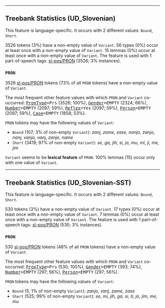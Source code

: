 

--------------------------------------------------------------------------------

## Treebank Statistics (UD_Slovenian)

This feature is language-specific.
It occurs with 2 different values: `Bound`, `Short`.

3526 tokens (3%) have a non-empty value of `Variant`.
56 types (0%) occur at least once with a non-empty value of `Variant`.
15 lemmas (0%) occur at least once with a non-empty value of `Variant`.
The feature is used with 1 part-of-speech tags: [sl-pos/PRON]() (3526; 3% instances).

### `PRON`

3526 [sl-pos/PRON]() tokens (73% of all `PRON` tokens) have a non-empty value of `Variant`.

The most frequent other feature values with which `PRON` and `Variant` co-occurred: <tt><a href="PronType.html">PronType</a>=Prs</tt> (3526; 100%), <tt><a href="Gender.html">Gender</a>=EMPTY</tt> (2324; 66%), <tt><a href="Number.html">Number</a>=EMPTY</tt> (2097; 59%), <tt><a href="Reflex.html">Reflex</a>=Yes</tt> (2097; 59%), <tt><a href="Person.html">Person</a>=EMPTY</tt> (2097; 59%), <tt><a href="Case.html">Case</a>=EMPTY</tt> (1858; 53%).

`PRON` tokens may have the following values of `Variant`:

* `Bound` (107; 3% of non-empty `Variant`): <em>zanj, zame, zase, nanjo, zanjo, nanj, vanjo, vanj, zanje, name</em>
* `Short` (3419; 97% of non-empty `Variant`): <em>se, ga, jih, si, jo, mu, mi, ji, me, jim</em>

`Variant` seems to be **lexical feature** of `PRON`. 100% lemmas (15) occur only with one value of `Variant`.



--------------------------------------------------------------------------------

## Treebank Statistics (UD_Slovenian-SST)

This feature is language-specific.
It occurs with 2 different values: `Bound`, `Short`.

530 tokens (3%) have a non-empty value of `Variant`.
17 types (0%) occur at least once with a non-empty value of `Variant`.
7 lemmas (0%) occur at least once with a non-empty value of `Variant`.
The feature is used with 1 part-of-speech tags: [sl-pos/PRON]() (530; 3% instances).

### `PRON`

530 [sl-pos/PRON]() tokens (48% of all `PRON` tokens) have a non-empty value of `Variant`.

The most frequent other feature values with which `PRON` and `Variant` co-occurred: <tt><a href="PronType.html">PronType</a>=Prs</tt> (530; 100%), <tt><a href="Gender.html">Gender</a>=EMPTY</tt> (393; 74%), <tt><a href="Number.html">Number</a>=EMPTY</tt> (297; 56%), <tt><a href="Person.html">Person</a>=EMPTY</tt> (297; 56%).

`PRON` tokens may have the following values of `Variant`:

* `Bound` (5; 1% of non-empty `Variant`): <em>zanjo, vanj, zame, zase</em>
* `Short` (525; 99% of non-empty `Variant`): <em>se, mi, jih, ga, si, ti, jo, jim, me, mu</em>

